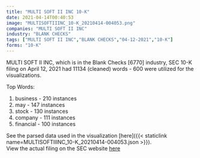 ```yaml
---
title: "MULTI SOFT II INC 10-K"
date: 2021-04-14T00:40:53
image: "MULTISOFTIIINC_10-K_20210414-004053.png"
companies: "MULTI SOFT II INC"
industry: "BLANK CHECKS"
tags: ["MULTI SOFT II INC","BLANK CHECKS","04-12-2021","10-K"]
forms: "10-K"
---
```

MULTI SOFT II INC, which is in the Blank Checks [6770] industry, SEC 10-K filing on April 12, 2021 had 11134 (cleaned) words - 600 were utilized for the visualizations.

Top Words:
1. business - 210 instances
2. may - 147 instances
3. stock - 130 instances
4. company - 111 instances
5. financial - 100 instances


See the parsed data used in the visualization [here]({{< staticlink name=MULTISOFTIIINC_10-K_20210414-004053.json >}}).  
View the actual filing on the SEC website [here](https://www.sec.gov/Archives/edgar/data/766404/0000766404-21-000003.txt)
